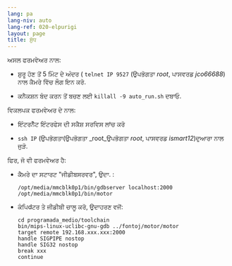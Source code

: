 ```yaml
---
lang: pa
lang-niv: auto
lang-ref: 020-elpurigi
layout: page
title: ਸ਼ੁੱਧ
---
```


ਅਸਲ ਫਰਮਵੇਅਰ ਨਾਲ:

* ਸ਼ੁਰੂ ਹੋਣ ਤੋਂ 5 ਮਿੰਟ ਦੇ ਅੰਦਰ ( `telnet IP 9527` (ਉਪਭੋਗਤਾ _root_, ਪਾਸਵਰਡ _jco66688_) ਨਾਲ ਕੈਮਰੇ ਵਿੱਚ ਲੌਗ ਇਨ ਕਰੋ.


* ਕਨੈਕਸ਼ਨ ਬੰਦ ਕਰਨ ਤੋਂ ਬਚਣ ਲਈ `killall -9 auto_run.sh` ਦਬਾਓ.



ਵਿਕਲਪਕ ਫਰਮਵੇਅਰ ਦੇ ਨਾਲ:

* ਇੰਟਰਨੈੱਟ ਇੰਟਰਫੇਸ ਦੀ ਸਕੈਸ਼ ਸਰਵਿਸ ਲਾਂਚ ਕਰੋ


*  `ssh IP` (ਉਪਭੋਗਤਾ(ਉਪਭੋਗਤਾ _root_ਉਪਭੋਗਤਾ _root_, ਪਾਸਵਰਡ _ismart12_)ਦੁਆਰਾ ਨਾਲ ਜੁੜੋ.



ਫਿਰ, ਜੋ ਵੀ ਫਰਮਵੇਅਰ ਹੈ:

* ਕੈਮਰੇ ਦਾ ਸਟਾਰਟ "ਜੀਡੀਬਸਰਵਰ", ਉਦਾ. :  


     `/opt/media/mmcblk0p1/bin/gdbserver localhost:2000 /opt/media/mmcblk0p1/bin/motor`
* ਕੰਪਿdਟਰ ਤੇ ਜੀਡੀਬੀ ਚਾਲੂ ਕਰੋ, ਉਦਾਹਰਣ ਵਜੋਂ:

    ```
    cd programada_medio/toolchain
    bin/mips-linux-uclibc-gnu-gdb ../fontoj/motor/motor 
    target remote 192.168.xxx.xxx:2000
    handle SIGPIPE nostop
    handle SIG32 nostop
    break xxx
    continue 
    ```



